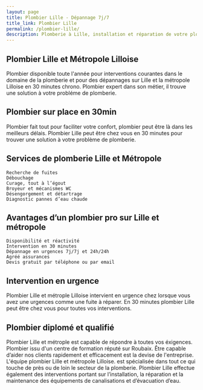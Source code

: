 ```yaml
---
layout: page
title: Plombier Lille - Dépannage 7j/7 
title_link: Plombier Lille
permalink: /plombier-lille/
description: Plomberie à Lille, installation et réparation de votre plomberie et de vos sanitaires sur rdv ou en urgences
---
```



## Plombier Lille et Métropole Lilloise

Plombier disponible toute l'année pour interventions courantes dans le domaine de la plomberie et pour des dépannages sur Lille et la métropole Lilloise en 30 minutes chrono. Plombier expert dans son métier, il trouve une solution à votre probléme de plomberie.

## Plombier sur place en 30min

Plombier fait tout pour faciliter votre confort, plombier peut être là dans les meilleurs délais. Plombier Lille peut être chez vous en 30 minutes pour trouver une solution à votre problème de plomberie.

## Services de plomberie Lille et Métropole

    Recherche de fuites
    Débouchage
    Curage, tout à l’égout
    Broyeur et mécanismes WC
    Désengorgement et détartrage
    Diagnostic pannes d’eau chaude


## Avantages d’un plombier pro sur Lille et métropole

    Disponibilité et réactivité
    Intervention en 30 minutes
    Dépannage en urgences 7j/7j et 24h/24h
    Agréé assurances
    Devis gratuit par téléphone ou par email

## Intervention en urgence

Plombier Lille et métrople Lilloise intervient en urgence chez lorsque vous avez une urgences comme une fuite à réparer. En 30 minutes plombier Lille peut être chez vous pour toutes vos interventions.

## Plombier diplomé et qualifié

Plombier Lille et métrople est capable de répondre à toutes vos éxigences. Plombier issu d'un centre de formation réputé sur Roubaix. Être capable d’aider nos clients rapidement et efficacement est la devise de l'entreprise. L'équipe plombier Lille et métropole Lilloise. est spécialisée dans tout ce qui touche de près ou de loin le secteur de la plomberie. Plombier Lille effectue également des interventions portant sur l’installation, la réparation et la maintenance des équipements de canalisations et d’évacuation d’eau.








